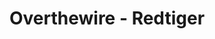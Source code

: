 ---
title : "Overthewire - Redtiger"
layout : category
permalink : /categories/Wargame/overthewire/redtiger/
author_profile : true
taxonomy : Redtiger
---
